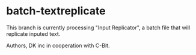 # batch-textreplicate
This branch is currently processing "Input Replicator", a batch file that will replicate inputed text.

Authors,
DK inc in cooperation with C-Bit.
